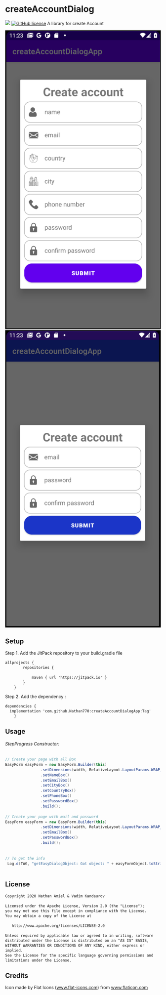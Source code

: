 # createAccountDialog
[![](https://jitpack.io/v/Nathan770/createAccountDialogApp.svg)](https://jitpack.io/#Nathan770/createAccountDialogApp)
[![GitHub license](https://img.shields.io/github/license/Nathan770/createAccountDialogApp)](https://github.com/Nathan770/createAccountDialogApp/blob/master/LICENSE)
A library for create Account

<img src="https://github.com/Nathan770/createAccountDialogApp/blob/master/createcountAll.png"  width="512">
<img src="https://github.com/Nathan770/createAccountDialogApp/blob/master/createcountMail.png"  width="512">


## Setup 

Step 1. Add the JitPack repository to your build.gradle file
```
allprojects {
		repositories {
		
			maven { url 'https://jitpack.io' }
		}
	}
```

Step 2. Add the dependency :
```
dependencies {
  implementation 'com.github.Nathan770:createAccountDialogApp:Tag'
	}
```

## Usage

###### StepProgress Constructor:
```java
// Create your page with all Box
EasyForm easyForm = new EasyForm.Builder(this)
                .setDimensions(width, RelativeLayout.LayoutParams.WRAP_CONTENT)
                .setNameBox()
                .setEmailBox()
                .setCityBox()
                .setCountryBox()
                .setPhoneBox()
                .setPasswordBox()
                .build();
		
// Create your page with mail and password
EasyForm easyForm = new EasyForm.Builder(this)
                .setDimensions(width, RelativeLayout.LayoutParams.WRAP_CONTENT)
                .setEmailBox()
                .setPasswordBox()
                .build();

		
// To get the info		
 Log.d(TAG, "getEasyDialogObject: Got object: " + easyFormObject.toString());		
		
```
## License

    Copyright 2020 Nathan Amiel & Vadim Kandaurov

    Licensed under the Apache License, Version 2.0 (the "License");
    you may not use this file except in compliance with the License.
    You may obtain a copy of the License at

       http://www.apache.org/licenses/LICENSE-2.0

    Unless required by applicable law or agreed to in writing, software
    distributed under the License is distributed on an "AS IS" BASIS,
    WITHOUT WARRANTIES OR CONDITIONS OF ANY KIND, either express or implied.
    See the License for the specific language governing permissions and
    limitations under the License.

## Credits

Icon made by Flat Icons (www.flat-icons.com) from www.flaticon.com

